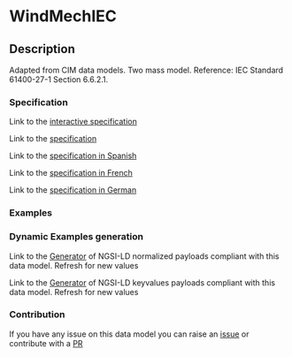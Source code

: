 # WindMechIEC

## Description 

Adapted from CIM data models. Two mass model.  Reference: IEC Standard 61400-27-1 Section 6.6.2.1.
### Specification

Link to the [interactive specification](https://swagger.lab.fiware.org/?url=https://smart-data-models.github.io/dataModel.EnergyCIM/WindMechIEC/swagger.yaml)

Link to the [specification](https://smart-data-models.github.io/dataModel.EnergyCIM/WindMechIEC/doc/spec.md)

Link to the [specification in Spanish](https://smart-data-models.github.io/dataModel.EnergyCIM/WindMechIEC/doc/spec_ES.md)

Link to the [specification in French](https://smart-data-models.github.io/dataModel.EnergyCIM/WindMechIEC/doc/spec_FR.md)

Link to the [specification in German](https://smart-data-models.github.io/dataModel.EnergyCIM/WindMechIEC/doc/spec_DE.md)
### Examples
### Dynamic Examples generation

Link to the [Generator](https://smartdatamodels.org/extra/ngsi-ld_generator_v0.92.php?schemaUrl=https://raw.githubusercontent.com/smart-data-models/dataModel.EnergyCIM/master/WindMechIEC/schema.json&email=info@smartdatamodels.org) of NGSI-LD normalized payloads compliant with this data model. Refresh for new values

Link to the [Generator](https://smartdatamodels.org/extra/ngsi-ld_generator_keyvalues_v0.92.php?schemaUrl=https://raw.githubusercontent.com/smart-data-models/dataModel.EnergyCIM/master/WindMechIEC/schema.json&email=info@smartdatamodels.org) of NGSI-LD keyvalues payloads compliant with this data model. Refresh for new values
### Contribution

 If you have any issue on this data model you can raise an [issue](https://github.com/smart-data-models/dataModel.EnergyCIM/issues)  or contribute with a [PR](https://github.com/smart-data-models/dataModel.EnergyCIM/pulls)